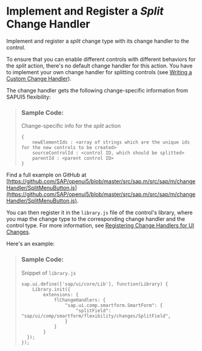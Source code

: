 <!-- loio875da96a6a034bdf9181ca8cc17bed25 -->

# Implement and Register a *Split* Change Handler

Implement and register a *split* change type with its change handler to the control.

To ensure that you can enable different controls with different behaviors for the *split* action, there's no default change handler for this action. You have to implement your own change handler for splitting controls \(see [Writing a Custom Change Handler](writing-a-custom-change-handler-6a346a2.md)\).

The change handler gets the following change-specific information from SAPUI5 flexibility:

> ### Sample Code:  
> Change-specific info for the *split* action
> 
> ```
> {
>     newElementIds : <array of strings which are the unique ids for the new controls to be created>
>     sourceControlId : <control ID, which should be splitted>
>     parentId : <parent control ID>
> }
> ```

Find a full example on GitHub at [https://github.com/SAP/openui5/blob/master/src/sap.m/src/sap/m/changeHandler/SplitMenuButton.js](https://github.com/SAP/openui5/blob/master/src/sap.m/src/sap/m/changeHandler/SplitMenuButton.js).

You can then register it in the `library.js` file of the control's library, where you map the change type to the corresponding change handler and the control type. For more information, see [Registering Change Handlers for UI Changes](registering-change-handlers-for-ui-changes-d5f4de8.md).

Here's an example:

> ### Sample Code:  
> Snippet of `library.js`
> 
> ```
> sap.ui.define(['sap/ui/core/Lib'], function(Library) {
>     Library.init({
>         extensions: {
>             flChangeHandlers: {
>                 "sap.ui.comp.smartform.SmartForm": {
>                     "splitField": "sap/ui/comp/smartform/flexibility/changes/SplitField",
>                 }
>             }
>         }
>   });
> });
> ```

